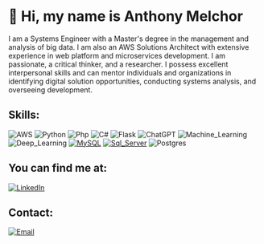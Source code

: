 # 👋 Hi, my name is Anthony Melchor
I am a Systems Engineer with a Master's degree in the management and analysis of big data. I am also an AWS Solutions Architect with extensive experience in web platform and microservices development. I am passionate, a critical thinker, and a researcher. I possess excellent interpersonal skills and can mentor individuals and organizations in identifying digital solution opportunities, conducting systems analysis, and overseeing development.

## Skills:

![AWS](https://img.shields.io/badge/Amazon_Web_Service-black?style=for-the-badge&logo=amazon-aws&logoColor=white&labelColor=101010)
![Python](https://img.shields.io/badge/Python-F7DF1E?style=for-the-badge&logo=python&logoColor=white&labelColor=101010)
![Php ](https://img.shields.io/badge/PHP-9146FF?style=for-the-badge&logo=php&logoColor=white&labelColor=101010)
![C# ](https://img.shields.io/badge/.NET-5865F2?style=for-the-badge&logo=.NET&logoColor=white&labelColor=101010)
![Flask](https://img.shields.io/badge/flask-%23000.svg?style=for-the-badge&logo=flask&logoColor=white)
![ChatGPT](https://img.shields.io/badge/Artifical_Intelligence-74aa9c?style=for-the-badge&logo=openai&logoColor=white)
![Machine_Learning](https://img.shields.io/badge/Machine_Learning-FA7343?style=for-the-badge&logo=python&logoColor=white&labelColor=101010)
![Deep_Learning](https://img.shields.io/badge/Deep_Learning-007396?style=for-the-badge&logo=python&logoColor=white&labelColor=101010)
[![MySQL](https://img.shields.io/badge/MySQL-4479A1?style=for-the-badge&logo=mysql&logoColor=white&labelColor=101010)]()
[![Sql_Server](https://img.shields.io/badge/Sql_Server-FFCA28?style=for-the-badge&logo=microsoft-sql-server&logoColor=white&labelColor=101010)]()
![Postgres](https://img.shields.io/badge/postgres-%23316192.svg?style=for-the-badge&logo=postgresql&logoColor=white)


## You can find me at:
[![LinkedIn](https://img.shields.io/badge/LinkedIn-Anthony_Rodriguez-0077B5?style=for-the-badge&logo=linkedin&logoColor=white&labelColor=101010)](https://www.linkedin.com/in/anthony-melchor-rodriguez/)

## Contact:

[![Email](https://img.shields.io/badge/yontan03@hotmail.com-Email-44a3f1?style=for-the-badge&logo=gmail&logoColor=white&labelColor=101010)](mailto:yontan03@hotmail.com)
